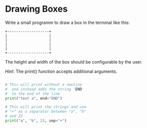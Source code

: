 # Drawing Boxes


Write a small programm to draw a box in the terminal like this:


```
+-------------------+
|                   |
|                   |
|                   |
|                   |
+-------------------+
```

The height and width of the box should be configurable by the user.


_Hint_: The print() function accepts additional arguments.

```python

# This will print without a newline 
#  and instead adds the string 'END'
#  to the end of the line
print("text a", end="END")  

# This will print the strings and use
# "+" as a separator between "a", "b"
# and 23
print("a", "b", 23, sep="+") 
```
